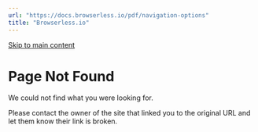 ```yaml
---
url: "https://docs.browserless.io/pdf/navigation-options"
title: "Browserless.io"
---
```


[Skip to main content](https://docs.browserless.io/pdf/navigation-options#__docusaurus_skipToContent_fallback)

# Page Not Found

We could not find what you were looking for.

Please contact the owner of the site that linked you to the original URL and let them know their link is broken.